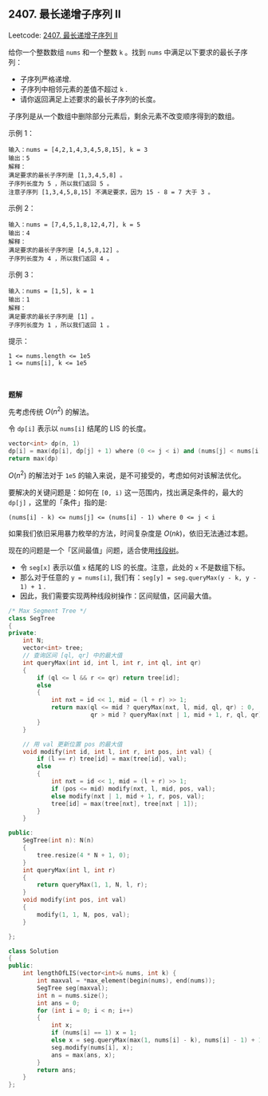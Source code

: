 ## 2407. 最长递增子序列 II

Leetcode: [2407. 最长递增子序列 II](https://leetcode.cn/problems/longest-increasing-subsequence-ii/)

给你一个整数数组 `nums` 和一个整数 `k` 。找到 `nums` 中满足以下要求的最长子序列：

- 子序列严格递增.
- 子序列中相邻元素的差值不超过 `k` .
- 请你返回满足上述要求的最长子序列的长度。

子序列是从一个数组中删除部分元素后，剩余元素不改变顺序得到的数组。 

示例 1：
```
输入：nums = [4,2,1,4,3,4,5,8,15], k = 3
输出：5
解释：
满足要求的最长子序列是 [1,3,4,5,8] 。
子序列长度为 5 ，所以我们返回 5 。
注意子序列 [1,3,4,5,8,15] 不满足要求，因为 15 - 8 = 7 大于 3 。
```
示例 2：
```
输入：nums = [7,4,5,1,8,12,4,7], k = 5
输出：4
解释：
满足要求的最长子序列是 [4,5,8,12] 。
子序列长度为 4 ，所以我们返回 4 。
```
示例 3：
```
输入：nums = [1,5], k = 1
输出：1
解释：
满足要求的最长子序列是 [1] 。
子序列长度为 1 ，所以我们返回 1 。
```

提示：
```
1 <= nums.length <= 1e5
1 <= nums[i], k <= 1e5
```



<br/>

**题解**

先考虑传统 $O(n^2)$ 的解法。

令 `dp[i]` 表示以 `nums[i]` 结尾的 LIS 的长度。

```cpp
vector<int> dp(n, 1)
dp[i] = max(dp[i], dp[j] + 1) where (0 <= j < i) and (nums[j] < nums[i] && nums[i] - nums[j] <= k)
return max(dp)
```

$O(n^2)$ 的解法对于 `1e5` 的输入来说，是不可接受的，考虑如何对该解法优化。

要解决的关键问题是：如何在 `[0, i)` 这一范围内，找出满足条件的，最大的 `dp[j]` ，这里的「条件」指的是:

```text
(nums[i] - k) <= nums[j] <= (nums[i] - 1) where 0 <= j < i
```

如果我们依旧采用暴力枚举的方法，时间复杂度是 $O(nk)$，依旧无法通过本题。

现在的问题是一个「区间最值」问题，适合使用[线段树](https://www.cnblogs.com/sinkinben/p/15170482.html)。

- 令 `seg[x]` 表示以值 `x` 结尾的 LIS 的长度。注意，此处的 `x` 不是数组下标。
- 那么对于任意的 `y = nums[i]`, 我们有：`seg[y] = seg.queryMax(y - k, y - 1) + 1` .
- 因此，我们需要实现两种线段树操作：区间赋值，区间最大值。

```cpp
/* Max Segment Tree */
class SegTree
{
private:
    int N;
    vector<int> tree;
    // 查询区间 [ql, qr] 中的最大值
    int queryMax(int id, int l, int r, int ql, int qr)
    {
        if (ql <= l && r <= qr) return tree[id];
        else
        {
            int nxt = id << 1, mid = (l + r) >> 1;
            return max(ql <= mid ? queryMax(nxt, l, mid, ql, qr) : 0, 
                       qr > mid ? queryMax(nxt | 1, mid + 1, r, ql, qr) : 0);
        }
    }

    // 用 val 更新位置 pos 的最大值
    void modify(int id, int l, int r, int pos, int val) {
        if (l == r) tree[id] = max(tree[id], val);
        else
        {
            int nxt = id << 1, mid = (l + r) >> 1;
            if (pos <= mid) modify(nxt, l, mid, pos, val);
            else modify(nxt | 1, mid + 1, r, pos, val);
            tree[id] = max(tree[nxt], tree[nxt | 1]);
        }
    }

public:
    SegTree(int n): N(n)
    {
        tree.resize(4 * N + 1, 0);
    }
    int queryMax(int l, int r)
    {
        return queryMax(1, 1, N, l, r);
    }
    void modify(int pos, int val)
    {
        modify(1, 1, N, pos, val);
    }

};

class Solution
{
public:
    int lengthOfLIS(vector<int>& nums, int k) {
        int maxval = *max_element(begin(nums), end(nums));
        SegTree seg(maxval);
        int n = nums.size();
        int ans = 0;
        for (int i = 0; i < n; i++)
        {
            int x;
            if (nums[i] == 1) x = 1;
            else x = seg.queryMax(max(1, nums[i] - k), nums[i] - 1) + 1;
            seg.modify(nums[i], x);
            ans = max(ans, x);
        }
        return ans;
    }
};
```

